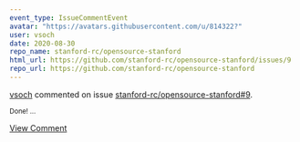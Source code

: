 ```yaml
---
event_type: IssueCommentEvent
avatar: "https://avatars.githubusercontent.com/u/814322?"
user: vsoch
date: 2020-08-30
repo_name: stanford-rc/opensource-stanford
html_url: https://github.com/stanford-rc/opensource-stanford/issues/9
repo_url: https://github.com/stanford-rc/opensource-stanford
---
```


<a href='https://github.com/vsoch' target='_blank'>vsoch</a> commented on issue <a href='https://github.com/stanford-rc/opensource-stanford/issues/9' target='_blank'>stanford-rc/opensource-stanford#9</a>.

<small>Done! ...</small>

<a href='https://github.com/stanford-rc/opensource-stanford/issues/9' target='_blank'>View Comment</a>